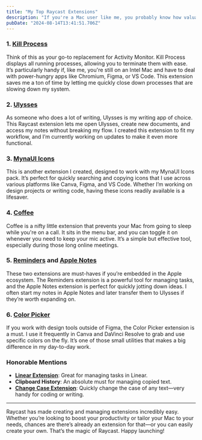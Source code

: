 ```yaml
---
title: "My Top Raycast Extensions"
description: "If you're a Mac user like me, you probably know how valuable a good launcher can be. Enter Raycast—it's more than just a Mac launcher; it's a productivity powerhouse that makes managing your tasks and apps incredibly efficient. Today, I'm sharing some of my favorite Raycast extensions that help me streamline my workflow every day. This isn’t a ranked list—just a collection of tools I find indispensable."
pubDate: "2024-08-14T13:41:51.706Z"
---
```


### **1. [Kill Process](https://www.raycast.com/rolandleth/kill-process)**

Think of this as your go-to replacement for Activity Monitor. Kill Process displays all running processes, allowing you to terminate them with ease. It’s particularly handy if, like me, you're still on an Intel Mac and have to deal with power-hungry apps like Chromium, Figma, or VS Code. This extension saves me a ton of time by letting me quickly close down processes that are slowing down my system.

### **2. [Ulysses](https://www.raycast.com/praveenjuge/ulysses)**

As someone who does a lot of writing, Ulysses is my writing app of choice. This Raycast extension lets me open Ulysses, create new documents, and access my notes without breaking my flow. I created this extension to fit my workflow, and I’m currently working on updates to make it even more functional.

### **3. [MynaUI Icons](https://www.raycast.com/praveenjuge/mynaui-icons)**

This is another extension I created, designed to work with my MynaUI Icons pack. It’s perfect for quickly searching and copying icons that I use across various platforms like Canva, Figma, and VS Code. Whether I’m working on design projects or writing code, having these icons readily available is a lifesaver.

### **4. [Coffee](https://www.raycast.com/mooxl/coffee)**

Coffee is a nifty little extension that prevents your Mac from going to sleep while you're on a call. It sits in the menu bar, and you can toggle it on whenever you need to keep your mic active. It’s a simple but effective tool, especially during those long online meetings.

### **5. [Reminders](https://www.raycast.com/raycast/apple-reminders) and [Apple Notes](https://www.raycast.com/raycast/apple-notes)**

These two extensions are must-haves if you’re embedded in the Apple ecosystem. The Reminders extension is a powerful tool for managing tasks, and the Apple Notes extension is perfect for quickly jotting down ideas. I often start my notes in Apple Notes and later transfer them to Ulysses if they’re worth expanding on.

### **6. [Color Picker](https://www.raycast.com/thomas/color-picker)**

If you work with design tools outside of Figma, the Color Picker extension is a must. I use it frequently in Canva and DaVinci Resolve to grab and use specific colors on the fly. It’s one of those small utilities that makes a big difference in my day-to-day work.

### Honorable Mentions

- [**Linear Extension**](https://www.raycast.com/linear/linear): Great for managing tasks in Linear.
- **Clipboard History**: An absolute must for managing copied text.
- [**Change Case Extension**](https://www.raycast.com/erics118/change-case): Quickly change the case of any text—very handy for coding or writing.

---

Raycast has made creating and managing extensions incredibly easy. Whether you’re looking to boost your productivity or tailor your Mac to your needs, chances are there’s already an extension for that—or you can easily create your own. That’s the magic of Raycast. Happy launching!
